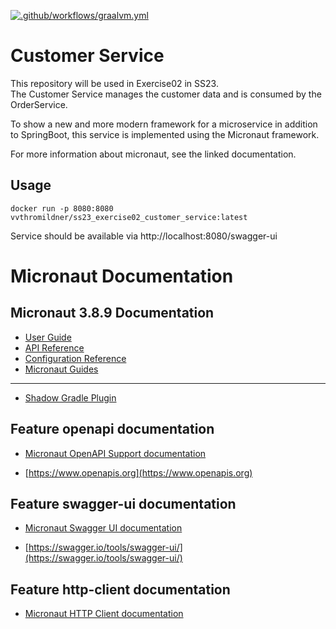 [![.github/workflows/graalvm.yml](https://github.com/Thomas-Mildner/SS23_VV_Exercise02-CustomerService/actions/workflows/graalvm.yml/badge.svg)](https://github.com/Thomas-Mildner/SS23_VV_Exercise02-CustomerService/actions/workflows/graalvm.yml)

# Customer Service

This repository will be used in Exercise02 in SS23. <br/>
The Customer Service manages the customer data and is consumed by the OrderService.

To show a new and more modern framework for a microservice in addition to SpringBoot, this service is implemented using the Micronaut framework.

For more information about micronaut, see the linked documentation.


## Usage

```
docker run -p 8080:8080 vvthromildner/ss23_exercise02_customer_service:latest
```

Service should be available via
http://localhost:8080/swagger-ui



# Micronaut Documentation

## Micronaut 3.8.9 Documentation

- [User Guide](https://docs.micronaut.io/3.8.9/guide/index.html)
- [API Reference](https://docs.micronaut.io/3.8.9/api/index.html)
- [Configuration Reference](https://docs.micronaut.io/3.8.9/guide/configurationreference.html)
- [Micronaut Guides](https://guides.micronaut.io/index.html)
---

- [Shadow Gradle Plugin](https://plugins.gradle.org/plugin/com.github.johnrengelman.shadow)
## Feature openapi documentation

- [Micronaut OpenAPI Support documentation](https://micronaut-projects.github.io/micronaut-openapi/latest/guide/index.html)

- [https://www.openapis.org](https://www.openapis.org)


## Feature swagger-ui documentation

- [Micronaut Swagger UI documentation](https://micronaut-projects.github.io/micronaut-openapi/latest/guide/index.html)

- [https://swagger.io/tools/swagger-ui/](https://swagger.io/tools/swagger-ui/)


## Feature http-client documentation

- [Micronaut HTTP Client documentation](https://docs.micronaut.io/latest/guide/index.html#httpClient)


